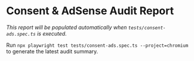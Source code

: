 # Consent & AdSense Audit Report

_This report will be populated automatically when `tests/consent-ads.spec.ts` is executed._

Run `npx playwright test tests/consent-ads.spec.ts --project=chromium` to generate the latest audit summary.
